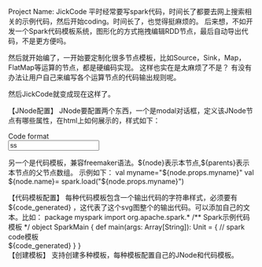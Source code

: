 Project Name: JickCode
平时经常要写spark代码，时间长了都要去网上搜索相关的示例代码，然后开始coding。时间长了，也觉得挺麻烦的。
后来想，不如开发一个Spark代码模板系统，图形化的方式拖拽编辑RDD节点，最后自动导出代码，不是更方便吗。

然后就开始编了，一开始要定制化很多节点模板，比如Source，Sink，Map，FlatMap等运算的节点，都是硬编码实现。
这样也实在是太麻烦了不是？ 有没有办法让用户自己来编写各个运算节点的代码输出规则呢。

然后JickCode就变成现在这样了。

【JNode配置】
JNode要配置两个东西，一个是modal对话框，定义该JNode节点有哪些属性，在html上如何展示的，样式如下：
 <form class="form-horizontal">
	<div class="control-group">
	  <label class="control-label">Code format</label>
		<div class="controls">
			<input type="text" name="codename" class="spark-data" value="ss">
		</div>
	</div>
</form>
另一个是代码模板，兼容freemaker语法。${node}表示本节点,${parents}表示本节点的父节点数组。
示例如下：
val  myname="${node.props.myname}"
val ${node.name}= spark.load("${node.props.myname}")

【代码模板配置】
每种代码模板包含一个输出代码的字符串样式，必须要有  ${code_generated} ，这代表了这个svg图整个的输出代码。可以添加自己的文本。比如：
package myspark
import org.apache.spark.*
/**
  Spark示例代码模板
*/
object SparkMain {
  def main(args: Array[String]): Unit = {
    // spark code模板  
    ${code_generated} 
  }
}  
【创建模板】
支持创建多种模板，每种模板配置自己的JNode和代码模板。


